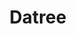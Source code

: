 ---
codehost: https://github.com/datreeio/datree
facebook: https://facebook.com/datreeio
linkedin: https://linkedin.com/company/datreeio
logohandle: datreeio
sort: datree
title: Datree
twitter: https://x.com/datreeio
website: https://www.datree.io/
---